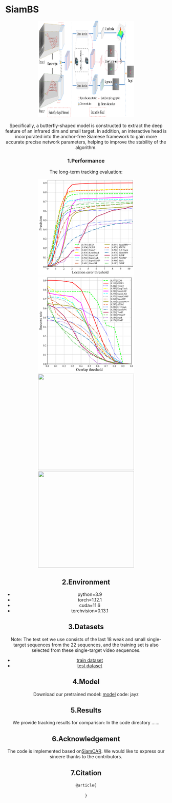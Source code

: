 # SiamBS
<div align=center><img width="300" height="300" src="https://github.com/JayChou-z/SiamBS/blob/main/assets/framework.png"/>

Specifically, a butterfly-shaped model is constructed to extract the deep feature of an infrared dim and small target. In addition, an interactive head is incorporated into the anchor-free Siamese framework to gain more accurate precise network parameters, helping to improve the stability of the algorithm.
### 1.Performance
The long-term tracking evaluation:
<div align=center><img width="300" height="300" src="https://github.com/JayChou-z/BSiamIST/blob/main/precision_long.png"/><img width="300" height="300" src="https://github.com/JayChou-z/BSiamIST/blob/main/success_long.png"/></div>

<div align=center><img width="300" height="300" src="https://github.com/JayChou-z/SiamBS/blob/main/demo.mp4"/><img width="300" height="300" src="https://github.com/JayChou-z/SiamBS/blob/main/demo.mp4"/></div>


## 2.Environment
- python=3.9  
- torch=1.12.1  
- cuda=11.6 
- torchvision=0.13.1


## 3.Datasets

Note: The test set we use consists of the last 18 weak and small single-target sequences from the 22 sequences, and the training set is also selected from these single-target video sequences.
* [train dataset](https://www.scidb.cn/en/detail?dataSetId=808025946870251520&version=V2)
* [test dataset](https://www.scidb.cn/en/detail?dataSetId=720626420933459968&version=V1)
## 4.Model
Download our pretrained model:
[model](https://pan.baidu.com/s/1WDNzGo_Zo4mlZqzjwUsW7A?pwd=jayz) code: jayz

## 5.Results
We provide tracking results for comparison: In the code directory ......

## 6.Acknowledgement
The code is implemented based on[SiamCAR](https://github.com/ohhhyeahhh/SiamCAR). We would like to express our sincere thanks to the contributors.

## 7.Citation
```
@article{
  
}
```
